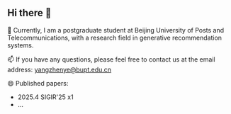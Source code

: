 ## Hi there 👋

🌱 Currently, I am a postgraduate student at Beijing University of Posts and Telecommunications, with a research field in generative recommendation systems.

📫 If you have any questions, please feel free to contact us at the email address: yangzhenye@bupt.edu.cn

😄 Published papers:<br>
- 2025.4 SIGIR'25 x1<br>
- ...

<!--
**Alex-bupt/Alex-bupt** is a ✨ _special_ ✨ repository because its `README.md` (this file) appears on your GitHub profile.

Here are some ideas to get you started:

- 🔭 I’m currently working on ...
- 🌱 I’m currently learning ...
- 👯 I’m looking to collaborate on ...
- 🤔 I’m looking for help with ...
- 💬 Ask me about ...
- 📫 How to reach me: ...
- 😄 Pronouns: ...
- ⚡ Fun fact: ...
-->
